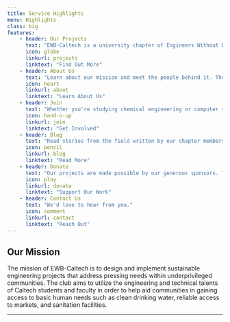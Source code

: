 ```yaml
---
title: Service Highlights
menu: Highlights
class: big
features:
	- header: Our Projects
	  text: "EWB-Caltech is a university chapter of Engineers Without Borders-USA conducting an international program in Ilam, Nepal."
	  icon: globe
	  linkurl: projects
	  linktext: "Find Out More"
	- header: About Us
	  text: "Learn about our mission and meet the people behind it. The chapter is currently made up of twenty members and is open to any committed Caltech undergraduate or graduate students."
	  icon: heart
	  linkurl: about
	  linktext: "Learn About Us"
	- header: Join
	  text: "Whether you're studying chemical engineering or computer science, there's a place for you on our team. You'll hone your technical and interpersonal skills while solving real-world problems, worldwide."
	  icon: hand-o-up
	  linkurl: join
	  linktext: "Get Involved"
	- header: Blog
	  text: "Read stories from the field written by our chapter members."
	  icon: pencil
	  linkurl: blog
	  linktext: "Read More"
	- header: Donate
	  text: "Our projects are made possible by our generous sponsors. Thank you for helping us help others."
	  icon: play
	  linkurl: donate
	  linktext: "Support Our Work"
	- header: Contact Us
	  text: "We'd love to hear from you."
	  icon: comment
	  linkurl: contact
	  linktext: "Reach Out"
---
```


## Our Mission

The mission of EWB-Caltech is to design and implement sustainable engineering projects that address pressing needs within underprivileged communities. The club aims to utilize the engineering and technical talents of Caltech students and faculty in order to help aid communities in gaining access to basic human needs such as clean drinking water, reliable access to markets, and sanitation facilities.

___
